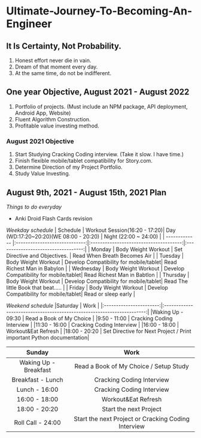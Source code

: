 # Ultimate-Journey-To-Becoming-An-Engineer

## It Is Certainty, Not Probability.
1. Honest effort never die in vain.
2. Dream of that moment every day.
3. At the same time, do not be indifferent.

## One year Objective, August 2021 - August 2022
1. Portfolio of projects. (Must include an NPM package, API deployment, Android App, Website)
2. Fluent Algorithm Construction. 
3. Profitable value investing method.

### August 2021 Objective
1. Start Studying Cracking Coding interview. (Take it slow. I have time.)
2. Finish flexible mobile/tablet compatibility for Story.com.
4. Determine Direction of my Project Portfolio.
5. Study Value Investing.

## August 9th, 2021 - August 15th, 2021 Plan
*Things to do everyday*
- Anki Droid Flash Cards revision

*Weekday schedule*
| Schedule      | Workout Session(16:20 - 17:20)| Day (WD:17:20~20:20)(WE 08:00 - 20:20) | Night (22:00 ~ 24:00)               |
| ------------- |:-----------------------------:|:--------------------------------------:|:-----------------------------------:|
| Monday        |       Body Weight Workout     | Set Directive and Objectives.          | Read When Breath Becomes Air        |
| Tuesday       |       Body Weight Workout     | Develop Compatibility for mobile/tablet| Read Richest Man in Babylon         |
| Wednesday     |       Body Weight Workout     | Develop Compatibility for mobile/tablet| Read Richest Man in Babtlon         |
| Thursday      |       Body Weight Workout     | Develop Compatibility for mobile/tablet| Read The little Book that beat..... |
| Friday        |       Body Weight Workout     | Develop Compatibility for mobile/tablet| Read or sleep early                 |

*Weekend schedule*
|Saturday                 | Work                                                                   |
|:-----------------------:|:----------------------------------------------------------------------:|
|Waking Up - 09:30        | Read a Book of My Choice                                               |
|9:50      - 11:00        | Cracking Coding Interview                                              |
|11:30     - 16:00        | Cracking Coding Interview                                              |
|16:00     - 18:00        | Workout&Eat Refresh                                                    |
|18:00     - 20:20        | Set Directive for Next Project  /  Print important Python documentation|

|Sunday                   | Work                                                                   |
|:-----------------------:|:----------------------------------------------------------------------:|
|Waking Up - Breakfast    | Read a Book of My Choice / Setup Study                                 |
|Breakfast - Lunch        | Cracking Coding Interview                                              |
|Lunch     - 16:00        | Cracking Coding Interview                                              |
|16:00     - 18:00        | Workout&Eat Refresh                                                    |
|18:00     - 20:20        | Start the next Project                                                 |
|Roll Call - 24:00        | Start the next Project or Cracking Coding Interview                    |
